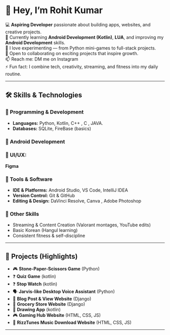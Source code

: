 # 👋 Hey, I’m Rohit Kumar  

💻 **Aspiring Developer** passionate about building apps, websites, and creative projects.  
🌱 Currently learning **Android Development (Kotlin)**, **LUA**, and improving my **Android Development** skills.  
🚀 I love experimenting — from Python mini-games to full-stack projects.  
🤝 Open to collaborating on exciting projects that inspire growth.  
📫 Reach me: DM me on Instagram  
⚡ Fun fact: I combine tech, creativity, streaming, and fitness into my daily routine.  

---

## 🛠 Skills & Technologies  

### 🔹 Programming & Development  
- **Languages:** Python, Kotlin, C++ , C , JAVA.  
- **Databases:** SQLite, FireBase (basics)

### 🔹 Android Development  

### 🔹 UI/UX:
   **Figma**

### 🔹 Tools & Software  
- **IDE & Platforms:** Android Studio, VS Code, IntelliJ IDEA  
- **Version Control:** Git & GitHub  
- **Editing & Design:** DaVinci Resolve, Canva , Adobe Photoshop 

### 🔹 Other Skills  
- Streaming & Content Creation (Valorant montages, YouTube edits)  
- Basic Korean (Hangul learning)  
- Consistent fitness & self-discipline  

---

## 📌 Projects (Highlights)  
- 🎮 **Stone-Paper-Scissors Game** (Python)  
- ❓ **Quiz Game** (kotlin)
- ❓ **Stop Watch** (kotlin)
- 🗣️ **Jarvis-like Desktop Voice Assistant** (Python)  
- 📝 **Blog Post & View Website** (Django)  
- 🛒 **Grocery Store Website** (Django)
- 🛒 ****Drawing App**** (kotlin)
- 🎮 **Gaming Hub Website** (HTML, CSS, JS)  
- 🎵 **RizzTunes Music Download Website** (HTML, CSS, JS)  

---
